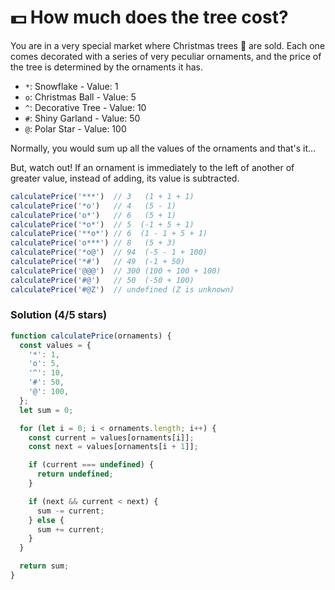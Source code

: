 # 💵 How much does the tree cost?

You are in a very special market where Christmas trees 🎄 are sold. Each one comes decorated with a series of very peculiar ornaments, and the price of the tree is determined by the ornaments it has.

* `*`: Snowflake - Value: 1
* `o`: Christmas Ball - Value: 5
* `^`: Decorative Tree - Value: 10
* `#`: Shiny Garland - Value: 50
* `@`: Polar Star - Value: 100

Normally, you would sum up all the values of the ornaments and that's it…

But, watch out! If an ornament is immediately to the left of another of greater value, instead of adding, its value is subtracted.
```js
calculatePrice('***')  // 3   (1 + 1 + 1)
calculatePrice('*o')   // 4   (5 - 1)
calculatePrice('o*')   // 6   (5 + 1)
calculatePrice('*o*')  // 5  (-1 + 5 + 1) 
calculatePrice('**o*') // 6  (1 - 1 + 5 + 1) 
calculatePrice('o***') // 8   (5 + 3)
calculatePrice('*o@')  // 94  (-5 - 1 + 100)
calculatePrice('*#')   // 49  (-1 + 50)
calculatePrice('@@@')  // 300 (100 + 100 + 100)
calculatePrice('#@')   // 50  (-50 + 100)
calculatePrice('#@Z')  // undefined (Z is unknown)
```

###

### Solution (4/5 stars)

```js
function calculatePrice(ornaments) {
  const values = {
    '*': 1,
    'o': 5,
    '^': 10,
    '#': 50,
    '@': 100,
  };
  let sum = 0;

  for (let i = 0; i < ornaments.length; i++) {
    const current = values[ornaments[i]];
    const next = values[ornaments[i + 1]];

    if (current === undefined) {
      return undefined; 
    }

    if (next && current < next) {
      sum -= current; 
    } else {
      sum += current;
    }
  }

  return sum;
}
```
